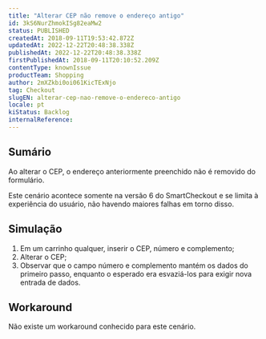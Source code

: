 ```yaml
---
title: "Alterar CEP não remove o endereço antigo"
id: 3kS6NurZhmokISg82eaMw2
status: PUBLISHED
createdAt: 2018-09-11T19:53:42.872Z
updatedAt: 2022-12-22T20:48:38.338Z
publishedAt: 2022-12-22T20:48:38.338Z
firstPublishedAt: 2018-09-11T20:10:52.209Z
contentType: knownIssue
productTeam: Shopping
author: 2mXZkbi0oi061KicTExNjo
tag: Checkout
slugEN: alterar-cep-nao-remove-o-endereco-antigo
locale: pt
kiStatus: Backlog
internalReference: 
---
```


## Sumário

Ao alterar o CEP, o endereço anteriormente preenchido não é removido do formulário.

Este cenário acontece somente na versão 6 do SmartCheckout e se limita à experiência do usuário, não havendo maiores falhas em torno disso.

## Simulação

1. Em um carrinho qualquer, inserir o CEP, número e complemento;
2. Alterar o CEP;
3. Observar que o campo número e complemento mantém os dados do primeiro passo, enquanto o esperado era esvaziá-los para exigir nova entrada de dados.

## Workaround

Não existe um workaround conhecido para este cenário.

